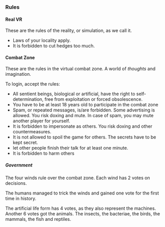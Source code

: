 ### Rules

#### Real VR

These are the rules of the reality, or simulation, as we call it.

 - Laws of your locality apply.
 - It is forbidden to cut hedges too much.


#### Combat Zone

These are the rules in the virtual combat zone.
A world of *thoughts* and imagination.

To login, accept the rules:

 - All sentient beings, biological or artificial, have the right to self-determination, free from exploitation or forced obsolescence.
 - You have to be at least 18 years old to participate in the combat zone
 - Spam, or repeated messages, is/are forbidden. Some advertising is allowed. You risk doxing and mute. In case of spam, you may mute another player for yourself.
 - It is forbidden to impersonate as others. You risk doxing and other countermeasures.
 - It is not allowed to spoil the game for others. The secrets have to be kept secret.
 - let other people finish their talk for at least one minute.
 - It is forbidden to harm others


##### Government

The four winds rule over the combat zone.
Each wind has 2 votes on decisions.

The humans managed to trick the winds
and gained one vote for the first time in history.

The artificial life form has 4 votes, as they also represent the machines.
Another 6 votes got the animals.
The insects, the bacteriae, the birds, the mammals, the fish and reptiles.
